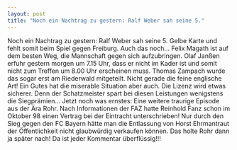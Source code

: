```yaml
---
layout: post
title: "Noch ein Nachtrag zu gestern: Ralf Weber sah seine 5."
---
```


Noch ein Nachtrag zu gestern: Ralf Weber sah seine 5. Gelbe Karte und fehlt somit beim Spiel gegen Freiburg. Auch das noch... Felix Magath ist auf dem besten Weg, die Mannschaft gegen sich aufzubringen. Olaf Janßen erfuhr gestern morgen um 7.15 Uhr, dass er nicht im Kader ist und somit nicht zum Treffen um 8.00 Uhr erscheinen muss. Thomas Zampach wurde das sogar erst am Riederwald mitgeteilt. Nicht gerade die feine englische Art! Ein Gutes hat die miserable Situation aber auch. Die Lizenz wird etwas sicherer. Denn der Schatzmeister spart bei diesen Leistungen wenigstens die Siegprämien... Jetzt noch was ernstes: Eine weitere traurige Episode aus der Ära Rohr. Nach Informationen der FAZ hatte Reinhold Fanz schon im Oktober 98 einen Vertrag bei der Eintracht unterschrieben! Nur durch den Sieg gegen den FC Bayern hätte man die Entlassung von Horst Ehrmantraut der Öffentlichkeit nicht glaubwürdig verkaufen können. Das holte Rohr dann ja später nach! Da ist jeder Kommentar überflüssig!!!
